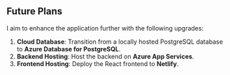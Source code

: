 ## Future Plans  

I aim to enhance the application further with the following upgrades:  

1. **Cloud Database**: Transition from a locally hosted PostgreSQL database to **Azure Database for PostgreSQL**.  
2. **Backend Hosting**: Host the backend on **Azure App Services**.  
3. **Frontend Hosting**: Deploy the React frontend to **Netlify**.  
